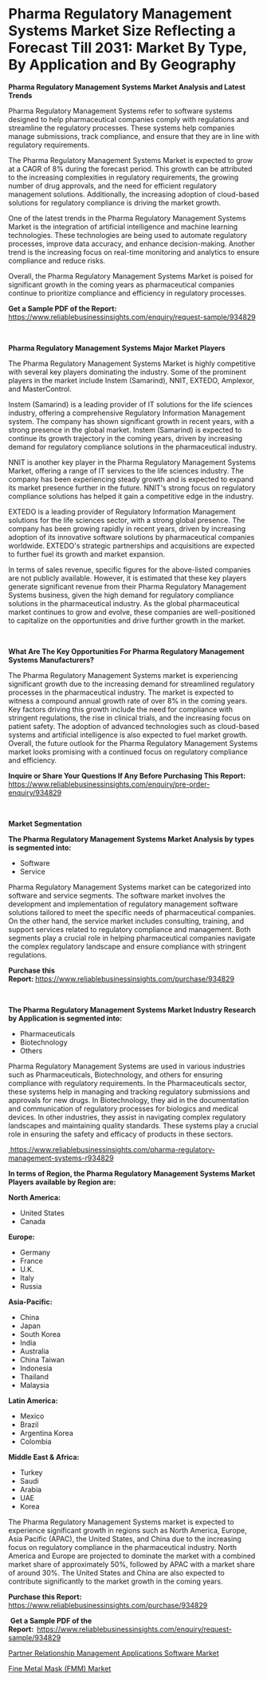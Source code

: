 <p><h1>Pharma Regulatory Management Systems Market Size Reflecting a Forecast Till 2031: Market By Type, By Application and By Geography</h1></p><p><strong>Pharma Regulatory Management Systems Market Analysis and Latest Trends</strong></p>
<p><p>Pharma Regulatory Management Systems refer to software systems designed to help pharmaceutical companies comply with regulations and streamline the regulatory processes. These systems help companies manage submissions, track compliance, and ensure that they are in line with regulatory requirements.</p><p>The Pharma Regulatory Management Systems Market is expected to grow at a CAGR of 8% during the forecast period. This growth can be attributed to the increasing complexities in regulatory requirements, the growing number of drug approvals, and the need for efficient regulatory management solutions. Additionally, the increasing adoption of cloud-based solutions for regulatory compliance is driving the market growth.</p><p>One of the latest trends in the Pharma Regulatory Management Systems Market is the integration of artificial intelligence and machine learning technologies. These technologies are being used to automate regulatory processes, improve data accuracy, and enhance decision-making. Another trend is the increasing focus on real-time monitoring and analytics to ensure compliance and reduce risks.</p><p>Overall, the Pharma Regulatory Management Systems Market is poised for significant growth in the coming years as pharmaceutical companies continue to prioritize compliance and efficiency in regulatory processes.</p></p>
<p><strong>Get a Sample PDF of the Report:&nbsp;</strong> <a href="https://www.reliablebusinessinsights.com/enquiry/request-sample/934829">https://www.reliablebusinessinsights.com/enquiry/request-sample/934829</a></p>
<p>&nbsp;</p>
<p><strong>Pharma Regulatory Management Systems Major Market Players</strong></p>
<p><p>The Pharma Regulatory Management Systems Market is highly competitive with several key players dominating the industry. Some of the prominent players in the market include Instem (Samarind), NNIT, EXTEDO, Amplexor, and MasterControl.</p><p>Instem (Samarind) is a leading provider of IT solutions for the life sciences industry, offering a comprehensive Regulatory Information Management system. The company has shown significant growth in recent years, with a strong presence in the global market. Instem (Samarind) is expected to continue its growth trajectory in the coming years, driven by increasing demand for regulatory compliance solutions in the pharmaceutical industry.</p><p>NNIT is another key player in the Pharma Regulatory Management Systems Market, offering a range of IT services to the life sciences industry. The company has been experiencing steady growth and is expected to expand its market presence further in the future. NNIT's strong focus on regulatory compliance solutions has helped it gain a competitive edge in the industry.</p><p>EXTEDO is a leading provider of Regulatory Information Management solutions for the life sciences sector, with a strong global presence. The company has been growing rapidly in recent years, driven by increasing adoption of its innovative software solutions by pharmaceutical companies worldwide. EXTEDO's strategic partnerships and acquisitions are expected to further fuel its growth and market expansion.</p><p>In terms of sales revenue, specific figures for the above-listed companies are not publicly available. However, it is estimated that these key players generate significant revenue from their Pharma Regulatory Management Systems business, given the high demand for regulatory compliance solutions in the pharmaceutical industry. As the global pharmaceutical market continues to grow and evolve, these companies are well-positioned to capitalize on the opportunities and drive further growth in the market.</p></p>
<p>&nbsp;</p>
<p><strong>What Are The Key Opportunities For Pharma Regulatory Management Systems Manufacturers?</strong></p>
<p><p>The Pharma Regulatory Management Systems market is experiencing significant growth due to the increasing demand for streamlined regulatory processes in the pharmaceutical industry. The market is expected to witness a compound annual growth rate of over 8% in the coming years. Key factors driving this growth include the need for compliance with stringent regulations, the rise in clinical trials, and the increasing focus on patient safety. The adoption of advanced technologies such as cloud-based systems and artificial intelligence is also expected to fuel market growth. Overall, the future outlook for the Pharma Regulatory Management Systems market looks promising with a continued focus on regulatory compliance and efficiency.</p></p>
<p><strong>Inquire or Share Your Questions If Any Before Purchasing This Report:</strong> <a href="https://www.reliablebusinessinsights.com/enquiry/pre-order-enquiry/934829">https://www.reliablebusinessinsights.com/enquiry/pre-order-enquiry/934829</a></p>
<p>&nbsp;</p>
<p><strong>Market Segmentation</strong></p>
<p><strong>The Pharma Regulatory Management Systems Market Analysis by types is segmented into:</strong></p>
<p><ul><li>Software</li><li>Service</li></ul></p>
<p><p>Pharma Regulatory Management Systems market can be categorized into software and service segments. The software market involves the development and implementation of regulatory management software solutions tailored to meet the specific needs of pharmaceutical companies. On the other hand, the service market includes consulting, training, and support services related to regulatory compliance and management. Both segments play a crucial role in helping pharmaceutical companies navigate the complex regulatory landscape and ensure compliance with stringent regulations.</p></p>
<p><strong>Purchase this Report:&nbsp;</strong><a href="https://www.reliablebusinessinsights.com/purchase/934829">https://www.reliablebusinessinsights.com/purchase/934829</a></p>
<p>&nbsp;</p>
<p><strong>The Pharma Regulatory Management Systems Market Industry Research by Application is segmented into:</strong></p>
<p><ul><li>Pharmaceuticals</li><li>Biotechnology</li><li>Others</li></ul></p>
<p><p>Pharma Regulatory Management Systems are used in various industries such as Pharmaceuticals, Biotechnology, and others for ensuring compliance with regulatory requirements. In the Pharmaceuticals sector, these systems help in managing and tracking regulatory submissions and approvals for new drugs. In Biotechnology, they aid in the documentation and communication of regulatory processes for biologics and medical devices. In other industries, they assist in navigating complex regulatory landscapes and maintaining quality standards. These systems play a crucial role in ensuring the safety and efficacy of products in these sectors.</p></p>
<p><a href="https://www.reliablebusinessinsights.com/pharma-regulatory-management-systems-r934829">&nbsp;https://www.reliablebusinessinsights.com/pharma-regulatory-management-systems-r934829</a></p>
<p><strong>In terms of Region, the Pharma Regulatory Management Systems Market Players available by Region are:</strong></p>
<p>
    <p> <strong> North America: </strong>
        <ul>
            <li>United States</li>
            <li>Canada</li>
        </ul>
        </p> 
    <p> <strong> Europe: </strong>
        <ul>
            <li>Germany</li>
            <li>France</li>
            <li>U.K.</li>
            <li>Italy</li>
            <li>Russia</li>
        </ul>
        </p> 
    <p> <strong> Asia-Pacific: </strong>
        <ul>
            <li>China</li>
            <li>Japan</li>
            <li>South Korea</li>
            <li>India</li>
            <li>Australia</li>
            <li>China Taiwan</li>
            <li>Indonesia</li>
            <li>Thailand</li>
            <li>Malaysia</li>
        </ul>
        </p> 
    <p> <strong> Latin America: </strong>
        <ul>
            <li>Mexico</li>
            <li>Brazil</li>
            <li>Argentina Korea</li>
            <li>Colombia</li>
        </ul>
        </p> 
    <p> <strong> Middle East & Africa: </strong>
        <ul>
            <li>Turkey</li>
            <li>Saudi</li>
            <li>Arabia</li>
            <li>UAE</li>
            <li>Korea</li>
        </ul>
    </p>
    </p>
<p><p>The Pharma Regulatory Management Systems market is expected to experience significant growth in regions such as North America, Europe, Asia Pacific (APAC), the United States, and China due to the increasing focus on regulatory compliance in the pharmaceutical industry. North America and Europe are projected to dominate the market with a combined market share of approximately 50%, followed by APAC with a market share of around 30%. The United States and China are also expected to contribute significantly to the market growth in the coming years.</p></p>
<p><strong>Purchase this Report: </strong><a href="https://www.reliablebusinessinsights.com/purchase/934829">https://www.reliablebusinessinsights.com/purchase/934829</a></p>
<p>&nbsp;<strong>Get a Sample PDF of the Report:&nbsp;&nbsp;</strong><a href="https://www.reliablebusinessinsights.com/enquiry/request-sample/934829">https://www.reliablebusinessinsights.com/enquiry/request-sample/934829</a></p>
<p><strong></strong></p>
<p><p><a href="https://github.com/FrankHernanXXfnf/Market-Research-Report-List-1/blob/main/partner-relationship-management-applications-software-market.md">Partner Relationship Management Applications Software Market</a></p><p><a href="https://www.linkedin.com/pulse/fine-metal-mask-fmm-market-share-size-trends-industry-analysis-4aske?trackingId=p4l5JwzuSEOt06Sf3Ml%2FhA%3D%3D">Fine Metal Mask (FMM) Market</a></p></p>
